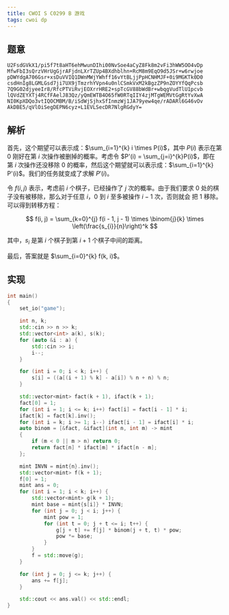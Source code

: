 ```yaml
---
title: CWOI S C0299 B 游戏
tags: cwoi dp
---
```


## 题意

```
U2FsdGVkX1/pi5f7t8aHT6ehMwunDIhi00NvSoe4aCyZ8Fk8m2vFi3hWW5OO4vDp
MfwFbI3sQrzVHrUgGjrAFjdnLXrTZUp4BXdhblhn+RcM8m9EqO9d5JSr+w6rwjoe
pDWYdgA706Gsr+xsDuVVIQ1DWnMWjYWhff16vYtBLjjPpHCNHMJF+0i9MGKTk0D0
csdHnIg8LGMLGsd7ji7UX9jTmzrhYVpn4u0nlCSmkVxM2kBgzZP9nZOYYfQqPcsb
7Q9G02djyeeIr8/RfcPTViRvjEOXrrHRE2+spTcGV88bWdBr+wbqgVudTlU1pcvb
lQVdZEYXTj4RCfFAelJ83Qz/yQmEWTB4O65fW0RTqIIY4zjMTgWEMVtGgRtYvXwA
NI0KpXDQo3vtIQOCMBM/B/iSdWjSjhxSfInmzWj1JA79yew4qe/rADARl6G46vOv
AkDBE5/qVlOiSegDEPN6cyz+L1EVLSecDR7NlgRGdyY=
```

## 解析

首先，这个期望可以表示成：$\sum_{i=1}^{k} i \times P(i)$，其中 $P(i)$ 表示在第
$0$ 刚好在第 $i$ 次操作被删掉的概率。考虑令 $P'(i) = \sum_{j=i}^{k}P(i)$，即在
第 $i$ 次操作还没移除 $0$ 的概率，然后这个期望就可以表示成：$\sum_{i=1}^{k}
P'(i)$。我们的任务就变成了求解 $P'(i)$。

令 $f(i, j)$ 表示，考虑前 $i$ 个棋子，已经操作了 $j$ 次的概率。由于我们要求 $0$
处的棋子没有被移除，那么对于任意 $i$，$0$ 到 $i$ 至多被操作 $i-1$ 次，否则就会
把 $1$ 移除。可以得到转移方程：

$$
f(i, j) = \sum_{k=0}^{j} f(i - 1, j - 1) \times \binom{j}{k} \times \left(\frac{s_{i}}{n}\right)^k
$$

其中，$s_{i}$ 是第 $i$ 个棋子到第 $i+1$ 个棋子中间的距离。

最后，答案就是 $\sum_{i=0}^{k} f(k, i)$。

## 实现

```cpp
int main()
{
	set_io("game");

	int n, k;
	std::cin >> n >> k;
	std::vector<int> a(k), s(k);
	for (auto &i : a) {
		std::cin >> i;
		i--;
	}

	for (int i = 0; i < k; i++) {
		s[i] = ((a[(i + 1) % k] - a[i]) % n + n) % n;
	}

	std::vector<mint> fact(k + 1), ifact(k + 1);
	fact[0] = 1;
	for (int i = 1; i <= k; i++) fact[i] = fact[i - 1] * i;
	ifact[k] = fact[k].inv();
	for (int i = k; i >= 1; i--) ifact[i - 1] = ifact[i] * i;
	auto binom = [&fact, &ifact](int n, int m) -> mint
	{
		if (m < 0 || m > n) return 0;
		return fact[n] * ifact[m] * ifact[n - m];
	};

	mint INVN = mint{n}.inv();
	std::vector<mint> f(k + 1);
	f[0] = 1;
	mint ans = 0;
	for (int i = 1; i < k; i++) {
		std::vector<mint> g(k + 1);
		mint base = mint{s[i]} * INVN;
		for (int j = 0; j < i; j++) {
			mint pow = 1;
			for (int t = 0; j + t <= i; t++) {
				g[j + t] += f[j] * binom(j + t, t) * pow;
				pow *= base;
			}
		}
		f = std::move(g);
	}

	for (int j = 0; j <= k; j++) {
		ans += f[j];
	}

	std::cout << ans.val() << std::endl;
}
```
